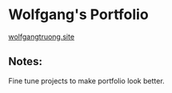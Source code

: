 # Wolfgang's Portfolio
[wolfgangtruong.site](http://wolfgangtruong.site)

## Notes:
Fine tune projects to make portfolio look better. 
